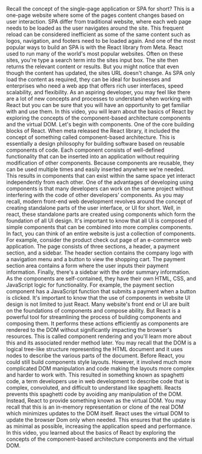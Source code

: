 Recall the concept of the single-page
application or SPA for short? This is a one-page website where some of
the pages content changes based on user interaction. SPA differ from traditional website, where each web page needs to be loaded
as the user navigates around the site. This frequent reload can be considered
inefficient as some of the same content such as logos, navigation, and
footers need to be loaded again. And one of the most popular ways to
build an SPA is with the React library from Meta. React used to run many of
the world's most popular websites. Often on these sites, you're type
a search term into the sites input box. The site then returns
the relevant content or results. But you might notice that even
though the content has updated, the sites URL doesn't change. As SPA only load the content as required,
they can be ideal for businesses and enterprises who need a web app
that offers rich user interfaces, speed scalability, and flexibility. As an aspiring developer, you may feel
like there are a lot of new concepts and processes to understand when working with
React but you can be sure that you will have an opportunity to get
familiar with and use them. In this video, you will learn about the
basics of React by exploring the concepts of the component-based architecture
components and the virtual DOM. Let's begin with components. One of the core building blocks of React. When meta released the React library, it included the concept of something
called component-based architecture. This is essentially
a design philosophy for building software based on
reusable components of code. Each component consists of well-defined
functionality that can be inserted into an application without requiring
modification of other components. Because components are reusable,
they can be used multiple times and easily inserted anywhere we're needed. This results in components that can
exist within the same space yet interact independently from each other. One of the advantages of developing using
components is that many developers can work on the same project
without interfering with the code of other developers' components. As you may recall, modern front-end
web development revolves around the concept of creating standalone parts
of the user interface, or UI for short. Well, in react,
these standalone parts are created using components which form
the foundation of all UI design. It's important to know that all UI is
composed of simple components that can be combined into more complex components. In fact, you can think of an entire website
is just a collection of components. For example, consider the product check
out page of an e-commerce web application. The page consists of three sections, a
header, a payment section, and a sidebar. The header section contains the company
logo with a navigation menu and a button to view the shopping cart. The payment section area contains a form
where the user inputs their payment information. Finally, there's a sidebar with
the order summary information. As the components are self-contained,
they have their own HTML, CSS, and JavaScript logic for functionality. For example, the payment section
component has a JavaScript function that submits a payment when
a button is clicked. It's important to know that the use of
components in website UI design is not limited to just React. Many website's front end or UI are built
on the foundations of components and compose ability. But React is a powerful tool for streamlining the process of building
components and composing them. It performs these actions efficiently as
components are rendered to the DOM without significantly impacting
the browser's resources. This is called component rendering and
you'll learn more about this and its associated render method later. You may recall that the DOM is a logical
tree-like structure representing the HTML document and it uses nodes to describe
the various parts of the document. Before React, you could still
build components style layouts. However, it involved much more
complicated DOM manipulation and code making the layouts more complex and
harder to work with. This resulted in something
known as spaghetti code, a term developers use in web development
to describe code that is complex, convoluted, and
difficult to understand like spaghetti. Reacts prevents this spaghetti code by
avoiding any manipulation of the DOM. Instead, React to provide something
known as the virtual DOM. You may recall that this is
an in-memory representation or clone of the real DOM which
minimizes updates to the DOM itself. React uses the virtual DOM to update
the browser Dom only when needed. This ensures that the update
is as minimal as possible, increasing the application speed and
performance. In this video, you learned about the
basics of React by exploring the concepts of the component-based architecture
components and the virtual DOM.